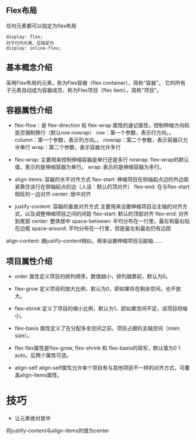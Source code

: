 ## Flex布局

任何元素都可以指定为flex布局

    display: flex;
    对于行内元素，应指定为
    display: inline-flex;

## 基本概念介绍
采用Flex布局的元素，称为Flex容器（flex container），简称"容器"。
它的所有子元素自动成为容器成员，称为Flex项目（flex item），简称"项目"。

## 容器属性介绍

- flex-flow：是 flex-direction 和 flex-wrap 属性的速记属性，控制伸缩方向和是否强制换行（默认row nowrap）
  row：第一个参数，表示行方向。。
  column：第一个参数，表示列方向。。
  nowrap：第二个参数，表示容器只允许单行
  wrap：第二个参数，表示容器允许多行

- flex-wrap: 主要用来控制伸缩容器是单行还是多行
  nowrap: flex-wrap的默认值，表示的是伸缩容器为单行。
  wrap: 表示的是伸缩容器为多行。

- align-items: 容器的水平对齐方式
  flex-start: 伸缩项目在侧轴起点边的外边距紧靠住该行在侧轴起点的边（人话：默认的顶对齐）
  flex-end: 在与flex-start相反的一边对齐
  center: 居中对齐

- justify-content: 容器的垂直对齐方式
主要用来设置伸缩项目沿主轴的对齐方式，以及调整伸缩项目之间的间距
  flex-start: 默认的顶部对齐
  flex-end: 对齐到尾部
  center: 整体居中
  space-between: 平均分布在一行里，最左和最右贴在边框
  space-around: 平均分布在一行里，但是最左和最右仍有边距

align-content: 跟justify-content相似，用来设置伸缩项目沿副轴……

## 项目属性介绍

- order
  属性定义项目的排列顺序。数值越小，排列越靠前，默认为0。

- flex-grow
  定义项目的放大比例，默认为0，即如果存在剩余空间，也不放大。

- flex-shrink
  定义了项目的缩小比例，默认为1，即如果空间不足，该项目将缩小。

- flex-basis
  属性定义了在分配多余空间之前，项目占据的主轴空间（main size）。

- flex
  flex属性是flex-grow, flex-shrink 和 flex-basis的简写，默认值为0 1 auto。后两个属性可选。

- align-self
  align-self属性允许单个项目有与其他项目不一样的对齐方式，可覆盖align-items属性。

# 技巧

- 让元素绝对居中

将justify-content与align-items的值为center

